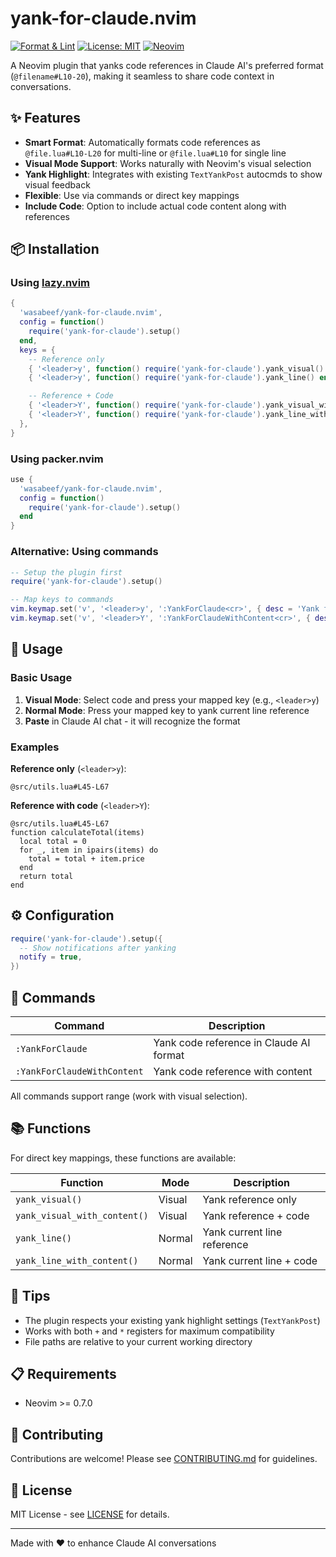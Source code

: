 # yank-for-claude.nvim

[![Format & Lint](https://github.com/wasabeef/yank-for-claude.nvim/actions/workflows/ci.yml/badge.svg)](https://github.com/wasabeef/yank-for-claude.nvim/actions/workflows/ci.yml)
[![License: MIT](https://img.shields.io/badge/License-MIT-yellow.svg)](https://opensource.org/licenses/MIT)
[![Neovim](https://img.shields.io/badge/Neovim-0.7+-blueviolet.svg?style=flat&logo=Neovim&logoColor=white)](https://neovim.io)

A Neovim plugin that yanks code references in Claude AI's preferred format (`@filename#L10-20`), making it seamless to share code context in conversations.

## ✨ Features

- **Smart Format**: Automatically formats code references as `@file.lua#L10-L20` for multi-line or `@file.lua#L10` for single line
- **Visual Mode Support**: Works naturally with Neovim's visual selection
- **Yank Highlight**: Integrates with existing `TextYankPost` autocmds to show visual feedback
- **Flexible**: Use via commands or direct key mappings
- **Include Code**: Option to include actual code content along with references

## 📦 Installation

### Using [lazy.nvim](https://github.com/folke/lazy.nvim)

```lua
{
  'wasabeef/yank-for-claude.nvim',
  config = function()
    require('yank-for-claude').setup()
  end,
  keys = {
    -- Reference only
    { '<leader>y', function() require('yank-for-claude').yank_visual() end, mode = 'v', desc = 'Yank for Claude' },
    { '<leader>y', function() require('yank-for-claude').yank_line() end, mode = 'n', desc = 'Yank line for Claude' },

    -- Reference + Code
    { '<leader>Y', function() require('yank-for-claude').yank_visual_with_content() end, mode = 'v', desc = 'Yank with content' },
    { '<leader>Y', function() require('yank-for-claude').yank_line_with_content() end, mode = 'n', desc = 'Yank line with content' },
  },
}
```

### Using packer.nvim

```lua
use {
  'wasabeef/yank-for-claude.nvim',
  config = function()
    require('yank-for-claude').setup()
  end
}
```

### Alternative: Using commands

```lua
-- Setup the plugin first
require('yank-for-claude').setup()

-- Map keys to commands
vim.keymap.set('v', '<leader>y', ':YankForClaude<cr>', { desc = 'Yank for Claude' })
vim.keymap.set('v', '<leader>Y', ':YankForClaudeWithContent<cr>', { desc = 'Yank with content' })
```

## 🚀 Usage

### Basic Usage

1. **Visual Mode**: Select code and press your mapped key (e.g., `<leader>y`)
2. **Normal Mode**: Press your mapped key to yank current line reference
3. **Paste** in Claude AI chat - it will recognize the format

### Examples

**Reference only** (`<leader>y`):

```
@src/utils.lua#L45-L67
```

**Reference with code** (`<leader>Y`):

```
@src/utils.lua#L45-L67
function calculateTotal(items)
  local total = 0
  for _, item in ipairs(items) do
    total = total + item.price
  end
  return total
end
```

## ⚙️ Configuration

```lua
require('yank-for-claude').setup({
  -- Show notifications after yanking
  notify = true,
})
```

## 🔧 Commands

| Command                     | Description                             |
| --------------------------- | --------------------------------------- |
| `:YankForClaude`            | Yank code reference in Claude AI format |
| `:YankForClaudeWithContent` | Yank code reference with content        |

All commands support range (work with visual selection).

## 📚 Functions

For direct key mappings, these functions are available:

| Function                     | Mode   | Description                 |
| ---------------------------- | ------ | --------------------------- |
| `yank_visual()`              | Visual | Yank reference only         |
| `yank_visual_with_content()` | Visual | Yank reference + code       |
| `yank_line()`                | Normal | Yank current line reference |
| `yank_line_with_content()`   | Normal | Yank current line + code    |

## 🎯 Tips

- The plugin respects your existing yank highlight settings (`TextYankPost`)
- Works with both `+` and `*` registers for maximum compatibility
- File paths are relative to your current working directory

## 📋 Requirements

- Neovim >= 0.7.0

## 🤝 Contributing

Contributions are welcome! Please see [CONTRIBUTING.md](CONTRIBUTING.md) for guidelines.

## 📄 License

MIT License - see [LICENSE](LICENSE) for details.

---

Made with ❤️ to enhance Claude AI conversations
